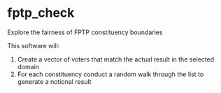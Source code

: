 # fptp_check
Explore the fairness of FPTP constituency boundaries

This software will:

1. Create a vector of voters that match the actual result in the selected domain
2. For each constituency conduct a random walk through the list to generate a notional result
